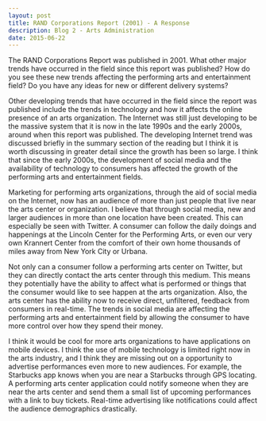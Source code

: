 ```yaml
---
layout: post
title: RAND Corporations Report (2001) - A Response
description: Blog 2 - Arts Administration
date: 2015-06-22
---
```


The RAND Corporations Report was published in 2001. What other major trends have occurred in the field since this report was published?
How do you see these new trends affecting the performing arts and entertainment field?
Do you have any ideas for new or different delivery systems?

Other developing trends that have occurred in the field since the report was published include the trends in technology and how it affects the online presence of an arts organization. The Internet was still just developing to be the massive system that it is now in the late 1990s and the early 2000s, around when this report was published. The developing Internet trend was discussed briefly in the summary section of the reading but I think it is worth discussing in greater detail since the growth has been so large. I think that since the early 2000s, the development of social media and the availability of technology to consumers has affected the growth of the performing arts and entertainment fields.

Marketing for performing arts organizations, through the aid of social media on the Internet, now has an audience of more than just people that live near the arts center or organization. I believe that through social media, new and larger audiences in more than one location have been created. This can especially be seen with Twitter. A consumer can follow the daily doings and happenings at the Lincoln Center for the Performing Arts, or even our very own Krannert Center from the comfort of their own home thousands of miles away from New York City or Urbana.

Not only can a consumer follow a performing arts center on Twitter, but they can directly contact the arts center through this medium. This means they potentially have the ability to affect what is performed or things that the consumer would like to see happen at the arts organization. Also, the arts center has the ability now to receive direct, unfiltered, feedback from consumers in real-time. The trends in social media are affecting the performing arts and entertainment field by allowing the consumer to have more control over how they spend their money.

I think it would be cool for more arts organizations to have applications on mobile devices. I think the use of mobile technology is limited right now in the arts industry, and I think they are missing out on a opportunity to advertise performances even more to new audiences. For example, the Starbucks app knows when you are near a Starbucks through GPS locating. A performing arts center application could notify someone when they are near the arts center and send them a small list of upcoming performances with a link to buy tickets. Real-time advertising like notifications could affect the audience demographics drastically.
